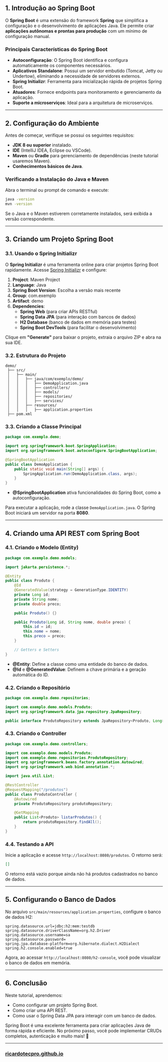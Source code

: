 ## **1. Introdução ao Spring Boot**

O **Spring Boot** é uma extensão do framework **Spring** que simplifica a configuração e o desenvolvimento de aplicações Java. Ele permite criar **aplicações autônomas e prontas para produção** com um mínimo de configuração manual.

### **Principais Características do Spring Boot**

- **Autoconfiguração**: O Spring Boot identifica e configura automaticamente os componentes necessários.
- **Aplicativos Standalone**: Possui um servidor embutido (Tomcat, Jetty ou Undertow), eliminando a necessidade de servidores externos.
- **Spring Initializr**: Ferramenta para inicialização rápida de projetos Spring Boot.
- **Atuadores**: Fornece endpoints para monitoramento e gerenciamento da aplicação.
- **Suporte a microserviços**: Ideal para a arquitetura de microserviços.

---

## **2. Configuração do Ambiente**

Antes de começar, verifique se possui os seguintes requisitos:

- **JDK 8 ou superior** instalado.
- **IDE** (IntelliJ IDEA, Eclipse ou VSCode).
- **Maven** ou **Gradle** para gerenciamento de dependências (neste tutorial usaremos Maven).
- **Conhecimentos básicos de Java**.

### **Verificando a Instalação do Java e Maven**

Abra o terminal ou prompt de comando e execute:

```sh
java -version
mvn -version
```

Se o Java e o Maven estiverem corretamente instalados, será exibida a versão correspondente.

---

## **3. Criando um Projeto Spring Boot**

### **3.1. Usando o Spring Initializr**

O **Spring Initializr** é uma ferramenta online para criar projetos Spring Boot rapidamente. Acesse [Spring Initializr](https://start.spring.io/) e configure:

1. **Project**: Maven Project
2. **Language**: Java
3. **Spring Boot Version**: Escolha a versão mais recente
4. **Group**: com.exemplo
5. **Artifact**: demo
6. **Dependencies**:
    - **Spring Web** (para criar APIs RESTful)
    - **Spring Data JPA** (para interação com bancos de dados)
    - **H2 Database** (banco de dados em memória para testes)
    - **Spring Boot DevTools** (para facilitar o desenvolvimento)

Clique em **"Generate"** para baixar o projeto, extraia o arquivo ZIP e abra na sua IDE.

### **3.2. Estrutura do Projeto**

```
demo/
 ├── src/
 │   ├── main/
 │   │   ├── java/com/exemplo/demo/
 │   │   │   ├── DemoApplication.java
 │   │   │   ├── controllers/
 │   │   │   ├── models/
 │   │   │   ├── repositories/
 │   │   │   ├── services/
 │   │   ├── resources/
 │   │   │   ├── application.properties
 ├── pom.xml
```

### **3.3. Criando a Classe Principal**

```java
package com.exemplo.demo;

import org.springframework.boot.SpringApplication;
import org.springframework.boot.autoconfigure.SpringBootApplication;

@SpringBootApplication
public class DemoApplication {
    public static void main(String[] args) {
        SpringApplication.run(DemoApplication.class, args);
    }
}
```

- **@SpringBootApplication** ativa funcionalidades do Spring Boot, como a autoconfiguração.

Para executar a aplicação, rode a classe `DemoApplication.java`. O Spring Boot iniciará um servidor na porta **8080**.

---

## **4. Criando uma API REST com Spring Boot**

### **4.1. Criando o Modelo (Entity)**

```java
package com.exemplo.demo.models;

import jakarta.persistence.*;

@Entity
public class Produto {
    @Id
    @GeneratedValue(strategy = GenerationType.IDENTITY)
    private Long id;
    private String nome;
    private double preco;

    public Produto() {}

    public Produto(Long id, String nome, double preco) {
        this.id = id;
        this.nome = nome;
        this.preco = preco;
    }

    // Getters e Setters
}
```

- **@Entity**: Define a classe como uma entidade do banco de dados.
- **@Id** e **@GeneratedValue**: Definem a chave primária e a geração automática do ID.

### **4.2. Criando o Repositório**

```java
package com.exemplo.demo.repositories;

import com.exemplo.demo.models.Produto;
import org.springframework.data.jpa.repository.JpaRepository;

public interface ProdutoRepository extends JpaRepository<Produto, Long> {}
```

### **4.3. Criando o Controller**

```java
package com.exemplo.demo.controllers;

import com.exemplo.demo.models.Produto;
import com.exemplo.demo.repositories.ProdutoRepository;
import org.springframework.beans.factory.annotation.Autowired;
import org.springframework.web.bind.annotation.*;

import java.util.List;

@RestController
@RequestMapping("/produtos")
public class ProdutoController {
    @Autowired
    private ProdutoRepository produtoRepository;

    @GetMapping
    public List<Produto> listarProdutos() {
        return produtoRepository.findAll();
    }
}
```

### **4.4. Testando a API**

Inicie a aplicação e acesse `http://localhost:8080/produtos`. O retorno será:

```json
[]
```

O retorno está vazio porque ainda não há produtos cadastrados no banco de dados.

---

## **5. Configurando o Banco de Dados**

No arquivo `src/main/resources/application.properties`, configure o banco de dados H2:

```properties
spring.datasource.url=jdbc:h2:mem:testdb
spring.datasource.driverClassName=org.h2.Driver
spring.datasource.username=sa
spring.datasource.password=
spring.jpa.database-platform=org.hibernate.dialect.H2Dialect
spring.h2.console.enabled=true
```

Agora, ao acessar `http://localhost:8080/h2-console`, você pode visualizar o banco de dados em memória.

---

## **6. Conclusão**

Neste tutorial, aprendemos:

- Como configurar um projeto Spring Boot.
- Como criar uma API REST.
- Como usar o Spring Data JPA para interagir com um banco de dados.

Spring Boot é uma excelente ferramenta para criar aplicações Java de forma rápida e eficiente. No próximo passo, você pode implementar CRUDs completos, autenticação e muito mais! 🚀


---

### [ricardotecpro.github.io](https://ricardotecpro.github.io/)
